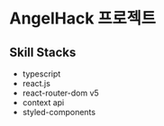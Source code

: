 # AngelHack 프로젝트

## Skill Stacks

- typescript
- react.js
- react-router-dom v5
- context api
- styled-components
